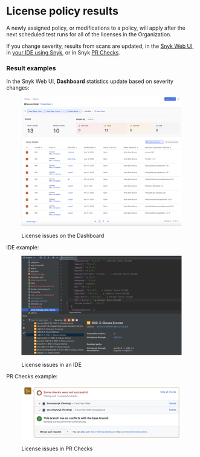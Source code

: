# License policy results

A newly assigned policy, or modifications to a policy, will apply after the next scheduled test runs for all of the licenses in the Organization.&#x20;

If you change severity, results from scans are updated, in the [Snyk Web UI](../../../getting-started/getting-started-with-the-snyk-web-ui.md), in [your IDE using Snyk](../../../integrations/ide-tools/), or in Snyk [PR Checks](../../../scan-application-code/run-pr-checks/).

### Result examples

In the Snyk Web UI, **Dashboard** statistics update based on severity changes:

<div align="left">

<figure><img src="../../../.gitbook/assets/Screen Shot 2023-05-12 at 2.00.26 PM.png" alt="License issues on the Dashboard"><figcaption><p>License issues on the Dashboard</p></figcaption></figure>

</div>

IDE example:

<div align="left">

<figure><img src="../../../.gitbook/assets/image (13) (2).png" alt="License issues in an IDE"><figcaption><p>License issues in an IDE</p></figcaption></figure>

</div>

PR Checks example:

<div align="left">

<figure><img src="../../../.gitbook/assets/image (4) (4).png" alt="License issues in PR Checks"><figcaption><p>License issues in PR Checks</p></figcaption></figure>

</div>
